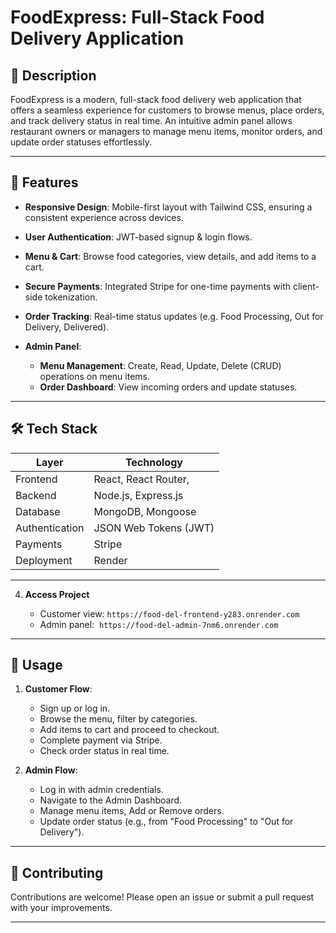 # FoodExpress: Full-Stack Food Delivery Application

## 📖 Description

FoodExpress is a modern, full-stack food delivery web application that offers a seamless experience for customers to browse menus, place orders, and track delivery status in real time. An intuitive admin panel allows restaurant owners or managers to manage menu items, monitor orders, and update order statuses effortlessly.

---


## 🚀 Features

* **Responsive Design**: Mobile-first layout with Tailwind CSS, ensuring a consistent experience across devices.
* **User Authentication**: JWT-based signup & login flows.
* **Menu & Cart**: Browse food categories, view details, and add items to a cart.
* **Secure Payments**: Integrated Stripe for one-time payments with client-side tokenization.
* **Order Tracking**: Real-time status updates (e.g. Food Processing, Out for Delivery, Delivered).
* **Admin Panel**:

  * **Menu Management**: Create, Read, Update, Delete (CRUD) operations on menu items.
  * **Order Dashboard**: View incoming orders and update statuses.

---


## 🛠️ Tech Stack

| Layer          | Technology            |
| -------------- | --------------------- |
| Frontend       | React, React Router,  |
| Backend        | Node.js, Express.js   |
| Database       | MongoDB, Mongoose     |
| Authentication | JSON Web Tokens (JWT) |
| Payments       | Stripe                |
| Deployment     | Render                |

---


4. **Access Project**

   * Customer view: `https://food-del-frontend-y283.onrender.com`
   * Admin panel:  `https://food-del-admin-7nm6.onrender.com`

---


## 📑 Usage

1. **Customer Flow**:

   * Sign up or log in.
   * Browse the menu, filter by categories.
   * Add items to cart and proceed to checkout.
   * Complete payment via Stripe.
   * Check order status in real time.

2. **Admin Flow**:

   * Log in with admin credentials.
   * Navigate to the Admin Dashboard.
   * Manage menu items, Add or Remove orders.
   * Update order status (e.g., from "Food Processing" to "Out for Delivery").


---

## 🤝 Contributing

Contributions are welcome! Please open an issue or submit a pull request with your improvements.

---



